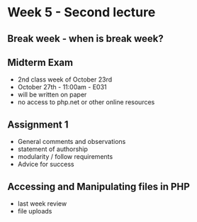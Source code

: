 # Week 5 - Second lecture

## Break week - when is break week?

## Midterm Exam
- 2nd class week of October 23rd
- October 27th - 11:00am - E031
- will be written on paper
- no access to php.net or other online resources

## Assignment 1
- General comments and observations
- statement of authorship
- modularity / follow requirements
- Advice for success

## Accessing and Manipulating files in PHP
- last week review
- file uploads


  
